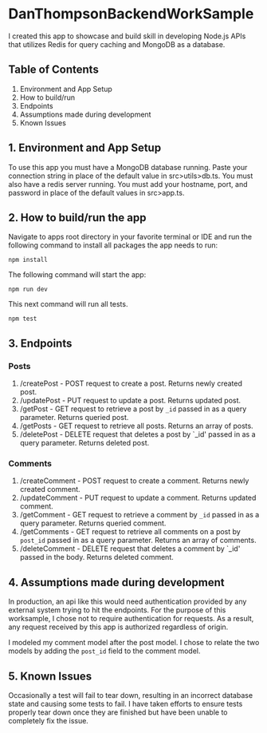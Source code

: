 # DanThompsonBackendWorkSample

I created this app to showcase and build skill in developing Node.js APIs that utilizes Redis for query caching and MongoDB as a database.

## Table of Contents

1. Environment and App Setup
2. How to build/run
3. Endpoints
4. Assumptions made during development
5. Known Issues

## 1. Environment and App Setup

To use this app you must have a MongoDB database running. Paste your connection string in place of the default value in src>utils>db.ts. You must also have a redis server running. You must add your hostname, port, and password in place of the default values in src>app.ts.

## 2. How to build/run the app

Navigate to apps root directory in your favorite terminal or IDE and run the following command 
to install all packages the app needs to run:
    
    npm install

The following command will start the app:

    npm run dev

This next command will run all tests.

    npm test

## 3. Endpoints

### Posts
1. /createPost - POST request to create a post. Returns newly created post.
2. /updatePost -  PUT request to update a post. Returns updated post.
3. /getPost - GET request to retrieve a post by `_id` passed in as a query parameter. Returns queried post.
4. /getPosts - GET request to retrieve all posts. Returns an array of posts.
5. /deletePost - DELETE request that deletes a post by `_id' passed in as a query parameter. Returns deleted post.

### Comments
1. /createComment - POST request to create a comment. Returns newly created comment.
2. /updateComment -  PUT request to update a comment. Returns updated comment.
3. /getComment - GET request to retrieve a comment by `_id` passed in as a query parameter. Returns queried comment.
4. /getComments - GET request to retrieve all comments on a post by `post_id` passed in as a query parameter. Returns an array of comments.
5. /deleteComment - DELETE request that deletes a comment by `_id' passed in the body. Returns deleted comment.

## 4. Assumptions made during development

In production, an api like this would need authentication provided by any external system trying to hit the endpoints. For the purpose of this worksample, I chose not to require authentication for requests. As a result, any request received by this app is authorized regardless of origin.

I modeled my comment model after the post model. I chose to relate the two models by adding the `post_id` field to the comment model.

## 5. Known Issues

Occasionally a test will fail to tear down, resulting in an incorrect database state and causing some tests to fail. I have taken efforts to ensure tests properly tear down once they are finished but have been unable to completely fix the issue.


    
